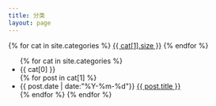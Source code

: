 ```yaml
---
title: 分类
layout: page
---
```


<div id='tag_cloud'>
    {% for cat in site.categories %}
    <a href="#{{ cat[0] }}" title="{{ cat[0] }}" rel="{{ cat[0].size }}">{{ cat[1].size }}</a>
    {% endfor %}
</div>

<ul class="listing">
{% for cat in site.categories %}
    <li class="listing-seperator" id="{{ cat[0] }}">{{ cat[0] }}</li>
    {% for post in cat[1] %}
    <li class="listing-item">
    <time datetime="{{ post.date | date:'%Y-%m-%d' }}">{{ post.date | date:"%Y-%m-%d"}}</time>
    <a href="{{ post.url }}" title="{{ post.title }}">{{ post.title }}</a>
    </li>
    {% endfor %}
{% endfor %}
</ul>

<script src="media/js/jquery.tagcloud.js" type="text/javascript" cahrset="utf-8"></script>
<script language="javascript">
$.fn.tagcloud.defaults={
    size: {start: 1, end: 1. unit: 'em'},
    color: {start: '#f8e0e6', end: '#ff3333'}
};
$(function(){
    $('#tag_cloud a').tagcloud();
});
</script>